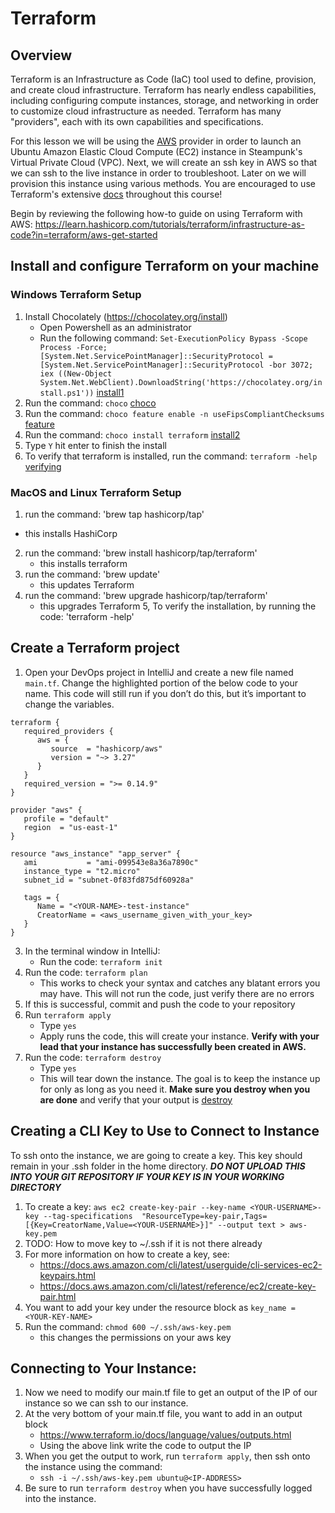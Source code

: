 # Terraform

## Overview

Terraform is an Infrastructure as Code (IaC) tool used to define, provision, and create
cloud infrastructure. Terraform has nearly endless capabilities, including configuring
compute instances, storage, and networking in order to customize cloud infrastructure as 
needed. Terraform has many "providers", each with its own capabilities and specifications.


For this lesson we will be using the [AWS](https://registry.terraform.io/providers/hashicorp/aws/latest/docs) 
provider in order to launch an Ubuntu Amazon Elastic Cloud Compute (EC2) instance in Steampunk's 
Virtual Private Cloud (VPC). Next, we will create an ssh key in AWS so that we can ssh to the 
live instance in order to troubleshoot. Later on we will provision this instance using various 
methods. You are encouraged to use Terraform's extensive [docs](https://www.terraform.io/docs/index.html) 
throughout this course! 

Begin by reviewing the following how-to guide on using Terraform with AWS: 
https://learn.hashicorp.com/tutorials/terraform/infrastructure-as-code?in=terraform/aws-get-started

## Install and configure Terraform on your machine

### Windows Terraform Setup

1. Install Chocolately (https://chocolatey.org/install)
    + Open Powershell as an administrator
    + Run the following command: `Set-ExecutionPolicy Bypass -Scope Process -Force; [System.Net.ServicePointManager]::SecurityProtocol = [System.Net.ServicePointManager]::SecurityProtocol -bor 3072; iex ((New-Object System.Net.WebClient).DownloadString('https://chocolatey.org/install.ps1'))`
   [install1](!https://github.com/SteampunkFoundry/DevOpsForBeginnersCourse/blob/rachel-updates/imgs/chocolatey1.png)
2. Run the command: `choco`
   [choco](!https://github.com/SteampunkFoundry/DevOpsForBeginnersCourse/blob/rachel-updates/imgs/chocolatey2.png)
3. Run the command: `choco feature enable -n useFipsCompliantChecksums`
   [feature](!https://github.com/SteampunkFoundry/DevOpsForBeginnersCourse/blob/rachel-updates/imgs/chocolatey3.png)
4. Run the command: `choco install terraform`
   [install2](!https://github.com/SteampunkFoundry/DevOpsForBeginnersCourse/blob/rachel-updates/imgs/chocolatey4.png)
5. Type `Y` hit enter to finish the install
6. To verify that terraform is installed, run the command: `terraform -help`
   [verifying](!https://github.com/SteampunkFoundry/DevOpsForBeginnersCourse/blob/rachel-updates/imgs/chocolatey5.png)

### MacOS and Linux Terraform Setup 

1.  run the command: 'brew tap hashicorp/tap'
   + this installs HashiCorp
2. run the command: 'brew install hashicorp/tap/terraform'
   + this installs terraform
3. run the command: 'brew update'
   + this updates Terraform
4. run the command: 'brew upgrade hashicorp/tap/terraform'
   + this upgrades Terraform
     5, To verify the installation, by running the code: 'terraform -help' 

## Create a Terraform project

1. Open your DevOps project in IntelliJ and create a new file named `main.tf`.
Change the highlighted portion of the below code to your name. This code will still run 
if you don’t do this, but it’s important to change the variables. 
```hcl
terraform { 
   required_providers { 
      aws = { 
         source  = "hashicorp/aws"
         version = "~> 3.27" 
      } 
   }
   required_version = ">= 0.14.9"
}

provider "aws" { 
   profile = "default"
   region  = "us-east-1"
}

resource "aws_instance" "app_server" { 
   ami           = "ami-099543e8a36a7890c"
   instance_type = "t2.micro"
   subnet_id = "subnet-0f83fd875df60928a"
   
   tags = { 
      Name = "<YOUR-NAME>-test-instance"
      CreatorName = <aws_username_given_with_your_key>
   } 
}
```

3. In the terminal window in IntelliJ: 
   + Run the code: `terraform init`
4. Run the code: `terraform plan`
   + This works to check your syntax and catches any blatant errors you may have. This will 
   not run the code, just verify there are no errors
5. If this is successful, commit and push the code to your repository
6. Run `terraform apply`
   + Type `yes`
   + Apply runs the code, this will create your instance. **Verify with your lead that your instance 
   has successfully been created in AWS.**
7. Run the code: `terraform destroy`
   + Type `yes`
   + This will tear down the instance. The goal is to keep the instance up for only as long as you 
   need it. **Make sure you destroy when you are done** and verify that your output is
[destroy](!https://github.com/SteampunkFoundry/DevOpsForBeginnersCourse/blob/rachel-updates/imgs/destroy.png)

## Creating a CLI Key to Use to Connect to Instance

To ssh onto the instance, we are going to create a key. This key should remain in your .ssh folder
in the home directory. 
_**DO NOT UPLOAD THIS INTO YOUR GIT REPOSITORY IF YOUR KEY IS IN YOUR WORKING DIRECTORY**_
1. To create a key: `aws ec2 create-key-pair --key-name <YOUR-USERNAME>-key --tag-specifications  "ResourceType=key-pair,Tags=[{Key=CreatorName,Value=<YOUR-USERNAME>}]" --output text > aws-key.pem`
2. TODO: How to move key to ~/.ssh if it is not there already
3. For more information on how to create a key, see:
   + https://docs.aws.amazon.com/cli/latest/userguide/cli-services-ec2-keypairs.html
   + https://docs.aws.amazon.com/cli/latest/reference/ec2/create-key-pair.html
4. You want to add your key under the resource block as `key_name = <YOUR-KEY-NAME>`
5. Run the command: `chmod 600 ~/.ssh/aws-key.pem`
   + this changes the permissions on your aws key

## Connecting to Your Instance:

1. Now we need to modify our main.tf file to get an output of the IP of our instance so we can 
ssh to our instance.
2. At the very bottom of your main.tf file, you want to add in an output block
   + https://www.terraform.io/docs/language/values/outputs.html
   + Using the above link write the code to output the IP
3. When you get the output to work, run `terraform apply`, then ssh onto the instance 
   using the command:
   + `ssh -i ~/.ssh/aws-key.pem ubuntu@<IP-ADDRESS>`
4. Be sure to run `terraform destroy` when you have successfully logged into the instance.
